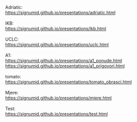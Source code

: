 Adriatic: <br />
<a href="https://signumid.github.io/presentations/adriatic.html" target="_blank">https://signumid.github.io/presentations/adriatic.html<a/> <br />
 <br />
IKB: <br />
<a href="https://signumid.github.io/presentations/ikb.html" target="_blank">https://signumid.github.io/presentations/ikb.html<a/><br />
 <br />
UCLC: <br />
<a href="https://signumid.github.io/presentations/uclc.html" target="_blank">https://signumid.github.io/presentations/uclc.html<a/><br />
 <br />
A1: <br />
<a href="https://signumid.github.io/presentations/a1_ponude.html" target="_blank">https://signumid.github.io/presentations/a1_ponude.html<a/><br />
<a href="https://signumid.github.io/presentations/a1_prigovori.html" target="_blank">https://signumid.github.io/presentations/a1_prigovori.html<a/><br />
 <br />
tomato: <br />
<a href="https://signumid.github.io/presentations/tomato_obrasci.html" target="_blank">https://signumid.github.io/presentations/tomato_obrasci.html<a/><br />
 <br />
Mjere: <br />
<a href="https://signumid.github.io/presentations/mjere.html" target="_blank">https://signumid.github.io/presentations/mjere.html<a/><br />
 <br />
Test: <br />
<a href="https://signumid.github.io/presentations/test.html" target="_blank">https://signumid.github.io/presentations/test.html<a/><br />
